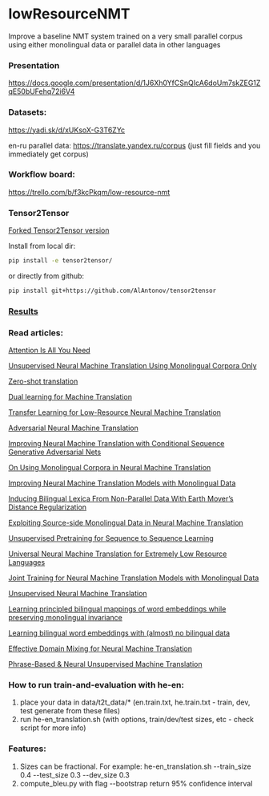 # lowResourceNMT
Improve a baseline NMT system trained on a very small parallel corpus using either monolingual data or parallel data in other languages

### Presentation
https://docs.google.com/presentation/d/1J6Xh0YfCSnQIcA6doUm7skZEG1ZqE50bUFehq72i6V4

### Datasets:
https://yadi.sk/d/xUKsoX-G3T6ZYc

en-ru parallel data: https://translate.yandex.ru/corpus
(just fill fields and you immediately get corpus)

### Workflow board:
https://trello.com/b/f3kcPkqm/low-resource-nmt

### Tensor2Tensor
[Forked Tensor2Tensor version](https://github.com/AlAntonov/tensor2tensor)

Install from local dir: 
 ```sh 
pip install -e tensor2tensor/
 ```
 
or directly from github:

 ```sh
pip install git+https://github.com/AlAntonov/tensor2tensor
 ```
### [Results](https://github.com/awant/lowResourceNMT/blob/master/Results.md)

### Read articles:
[Attention Is All You Need](https://arxiv.org/abs/1706.03762)

[Unsupervised Neural Machine Translation Using Monolingual Corpora Only](https://arxiv.org/pdf/1711.00043)

[Zero-shot translation](https://arxiv.org/pdf/1611.04558)

[Dual learning for Machine Translation](https://arxiv.org/abs/1611.00179)

[Transfer Learning for Low-Resource Neural Machine Translation](https://www.aclweb.org/anthology/D16-1163)

[Adversarial Neural Machine Translation](https://arxiv.org/abs/1704.06933)

[Improving Neural Machine Translation with Conditional Sequence Generative Adversarial Nets](https://arxiv.org/pdf/1703.04887)

[On Using Monolingual Corpora in Neural Machine Translation](http://arxiv.org/abs/1503.03535)

[Improving Neural Machine Translation Models with Monolingual Data](http://arxiv.org/abs/1511.06709)

[Inducing Bilingual Lexica From Non-Parallel Data With Earth Mover’s Distance Regularization](http://aclweb.org/anthology/C16-1300.pdf)

[Exploiting Source-side Monolingual Data in Neural Machine Translation](https://pdfs.semanticscholar.org/cf58/f472413073009134e24c466b5a7385a14126.pdf)

[Unsupervised Pretraining for Sequence to Sequence Learning](http://aclweb.org/anthology/D17-1039)

[Universal Neural Machine Translation for Extremely Low Resource Languages](https://arxiv.org/pdf/1802.05368.pdf)

[Joint Training for Neural Machine Translation Models with Monolingual Data](https://arxiv.org/pdf/1803.00353.pdf)

[Unsupervised Neural Machine Translation](https://arxiv.org/pdf/1710.11041v2.pdf)

[Learning principled bilingual mappings of word embeddings while
preserving monolingual invariance](https://aclweb.org/anthology/D16-1250)

[Learning bilingual word embeddings with (almost) no bilingual data](http://aclweb.org/anthology/P17-1042)

[Effective Domain Mixing for Neural Machine Translation](https://nlp.stanford.edu/pubs/pryzant2017wmt.pdf)

[Phrase-Based & Neural Unsupervised Machine Translation](https://arxiv.org/pdf/1804.07755.pdf)

### How to run train-and-evaluation with he-en:
1) place your data in data/t2t_data/* (en.train.txt, he.train.txt - train, dev, test generate from these files)
2) run he-en_translation.sh (with options, train/dev/test sizes, etc - check script for more info)

### Features:
1) Sizes can be fractional. For example: he-en_translation.sh --train_size 0.4 --test_size 0.3 --dev_size 0.3
2) compute_bleu.py with flag --bootstrap return 95% confidence interval
